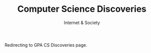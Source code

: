 ﻿---
layout: distill
title: Computer Science Discoveries
subtitle: Internet & Society
description: 2017-2018 • 국제영재아카데미
logo: gpa-logo.png
img:
importance: 6
category: GPA

redirect: https://aaron.kr/content/about/teaching/
---

Redirecting to GPA CS Discoveries page.
